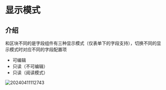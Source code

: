 # 显示模式

## 介绍

和区块不同的是字段组件有三种显示模式（仅表单下的字段支持），切换不同的显示模式时对应不同的字段配置项

- 可编辑
- 只读（不可编辑）
- 只读（阅读模式）

![20240411112743](https://nocobase-docs.oss-cn-beijing.aliyuncs.com/20240411112743.png)
